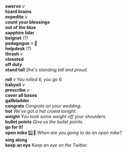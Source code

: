 __swerve__ _v_  
__lizard brains__  
__expedite__ _v_  
__count your blessings__  
__out of the blue__  
__sapphire lidar__  
__beignet__ (?)  
__pedagogue__ _n_ :mega:  
__helpdesk__ (?)  
__thrash__ _v_  
__closeted__  
__off duty__  
__stand tall__ _She's standing tall and proud._  

__roll__ _v_ _You rolled 6, you go 6._  
__babysit__ _v_  
__prescribe__ _v_  
__cover all bases__  
__gallbladder__  
__congrats__ _Congrats on your wedding._  
__hot__ _We've got a hot crowd tonight._  
__weight__ _You took some weight off your shoulders._  
__bullet points__ _Give us the bullet points._  
__go for it!__  
__open mike__ :two::hammer: _When are you going to do an open mike?_  
__sing along__  
__keep an eye__ _Keep an eye on the Twitter._  
